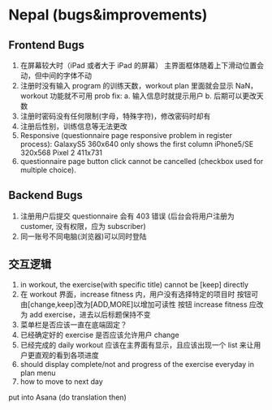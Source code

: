 # Nepal (bugs&improvements)

## Frontend Bugs

1. 在屏幕较大时（iPad 或者大于 iPad 的屏幕）
   主界面框体随着上下滑动位置会动，但中间的字体不动
2. 注册时没有输入 program 的训练天数，workout plan 里面就会显示 NaN，workout 功能就不可用
   prob fix:
   a. 输入信息时就提示用户
   b. 后期可以更改天数
3. 注册时密码没有任何限制(字母，特殊字符)，修改密码时却有
4. 注册后性别，训练信息等无法更改
5. Responsive (questionnaire page responsive problem in register process):
   GalaxyS5 360x640 only shows the first column
   iPhone5/SE 320x568
   Pixel 2 411x731
6. questionnaire page button click cannot be cancelled (checkbox used for multiple choice).

## Backend Bugs

1. 注册用户后提交 questionnaire 会有 403 错误
   (后台会将用户注册为 customer, 没有权限，应为 subscriber)
2. 同一账号不同电脑(浏览器)可以同时登陆

## 交互逻辑

1. in workout, the exercise(with specific title) cannot be [keep] directly
2. 在 workout 界面，increase fitness 内，用户没有选择特定的项目时
   按钮可由[change,keep]改为[ADD,MORE]以增加可读性
   按钮 increase fitness 应改为 add exercise，进去以后标题保持不变
3. 菜单栏是否应该一直在底端固定？
4. 已经确定好的 exercise 是否应该允许用户 change
5. 已经完成的 daily workout 应该在主界面有显示，且应该出现一个 list 来让用户更直观的看到各项进度
6. should display complete/not and progress of the exercise everyday in plan menu
7. how to move to next day 
 

put into Asana (do translation then)
